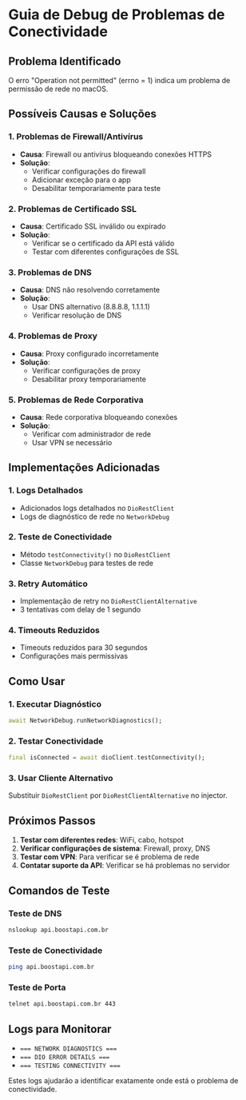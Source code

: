 # Guia de Debug de Problemas de Conectividade

## Problema Identificado

O erro "Operation not permitted" (errno = 1) indica um problema de permissão de rede no macOS.

## Possíveis Causas e Soluções

### 1. Problemas de Firewall/Antivírus

- **Causa**: Firewall ou antivírus bloqueando conexões HTTPS
- **Solução**:
  - Verificar configurações do firewall
  - Adicionar exceção para o app
  - Desabilitar temporariamente para teste

### 2. Problemas de Certificado SSL

- **Causa**: Certificado SSL inválido ou expirado
- **Solução**:
  - Verificar se o certificado da API está válido
  - Testar com diferentes configurações de SSL

### 3. Problemas de DNS

- **Causa**: DNS não resolvendo corretamente
- **Solução**:
  - Usar DNS alternativo (8.8.8.8, 1.1.1.1)
  - Verificar resolução de DNS

### 4. Problemas de Proxy

- **Causa**: Proxy configurado incorretamente
- **Solução**:
  - Verificar configurações de proxy
  - Desabilitar proxy temporariamente

### 5. Problemas de Rede Corporativa

- **Causa**: Rede corporativa bloqueando conexões
- **Solução**:
  - Verificar com administrador de rede
  - Usar VPN se necessário

## Implementações Adicionadas

### 1. Logs Detalhados

- Adicionados logs detalhados no `DioRestClient`
- Logs de diagnóstico de rede no `NetworkDebug`

### 2. Teste de Conectividade

- Método `testConnectivity()` no `DioRestClient`
- Classe `NetworkDebug` para testes de rede

### 3. Retry Automático

- Implementação de retry no `DioRestClientAlternative`
- 3 tentativas com delay de 1 segundo

### 4. Timeouts Reduzidos

- Timeouts reduzidos para 30 segundos
- Configurações mais permissivas

## Como Usar

### 1. Executar Diagnóstico

```dart
await NetworkDebug.runNetworkDiagnostics();
```

### 2. Testar Conectividade

```dart
final isConnected = await dioClient.testConnectivity();
```

### 3. Usar Cliente Alternativo

Substituir `DioRestClient` por `DioRestClientAlternative` no injector.

## Próximos Passos

1. **Testar com diferentes redes**: WiFi, cabo, hotspot
2. **Verificar configurações de sistema**: Firewall, proxy, DNS
3. **Testar com VPN**: Para verificar se é problema de rede
4. **Contatar suporte da API**: Verificar se há problemas no servidor

## Comandos de Teste

### Teste de DNS

```bash
nslookup api.boostapi.com.br
```

### Teste de Conectividade

```bash
ping api.boostapi.com.br
```

### Teste de Porta

```bash
telnet api.boostapi.com.br 443
```

## Logs para Monitorar

- `=== NETWORK DIAGNOSTICS ===`
- `=== DIO ERROR DETAILS ===`
- `=== TESTING CONNECTIVITY ===`

Estes logs ajudarão a identificar exatamente onde está o problema de conectividade.

